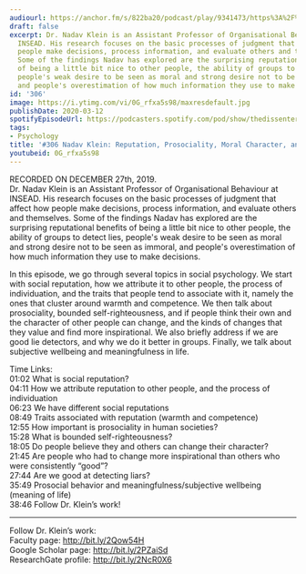```yaml
---
audiourl: https://anchor.fm/s/822ba20/podcast/play/9341473/https%3A%2F%2Fd3ctxlq1ktw2nl.cloudfront.net%2Fproduction%2F2019-11-27%2F40950065-44100-2-d9477145c2f8c.m4a
draft: false
excerpt: Dr. Nadav Klein is an Assistant Professor of Organisational Behaviour at
  INSEAD. His research focuses on the basic processes of judgment that affect how
  people make decisions, process information, and evaluate others and themselves.
  Some of the findings Nadav has explored are the surprising reputational benefits
  of being a little bit nice to other people, the ability of groups to detect lies,
  people's weak desire to be seen as moral and strong desire not to be seen as immoral,
  and people's overestimation of how much information they use to make decisions.
id: '306'
image: https://i.ytimg.com/vi/0G_rfxa5s98/maxresdefault.jpg
publishDate: 2020-03-12
spotifyEpisodeUrl: https://podcasters.spotify.com/pod/show/thedissenter/episodes/306-Nadav-Klein-Reputation--Prosociality--Moral-Character--and-Lie-Detection-e9rj31
tags:
- Psychology
title: '#306 Nadav Klein: Reputation, Prosociality, Moral Character, and Lie Detection'
youtubeid: 0G_rfxa5s98
---
```

<div class="timelinks">

RECORDED ON DECEMBER 27th, 2019.  
Dr. Nadav Klein is an Assistant Professor of Organisational Behaviour at INSEAD. His research focuses on the basic processes of judgment that affect how people make decisions, process information, and evaluate others and themselves. Some of the findings Nadav has explored are the surprising reputational benefits of being a little bit nice to other people, the ability of groups to detect lies, people's weak desire to be seen as moral and strong desire not to be seen as immoral, and people's overestimation of how much information they use to make decisions.

In this episode, we go through several topics in social psychology. We start with social reputation, how we attribute it to other people, the process of individuation, and the traits that people tend to associate with it, namely the ones that cluster around warmth and competence. We then talk about prosociality, bounded self-righteousness, and if people think their own and the character of other people can change, and the kinds of changes that they value and find more inspirational. We also briefly address if we are good lie detectors, and why we do it better in groups. Finally, we talk about subjective wellbeing and meaningfulness in life. 

Time Links:  
<time>01:02</time> What is social reputation?  
<time>04:11</time> How we attribute reputation to other people, and the process of individuation  
<time>06:23</time> We have different social reputations   
<time>08:49</time> Traits associated with reputation (warmth and competence)  
<time>12:55</time> How important is prosociality in human societies?   
<time>15:28</time> What is bounded self-righteousness?  
<time>18:05</time> Do people believe they and others can change their character?  
<time>21:45</time> Are people who had to change more inspirational than others who were consistently “good”?  
<time>27:44</time> Are we good at detecting liars?  
<time>35:49</time> Prosocial behavior and meaningfulness/subjective wellbeing (meaning of life)  
<time>38:46</time> Follow Dr. Klein’s work!

---

Follow Dr. Klein’s work:  
Faculty page: http://bit.ly/2Qow54H  
Google Scholar page: http://bit.ly/2PZaiSd  
ResearchGate profile: http://bit.ly/2NcR0X6
</div>

